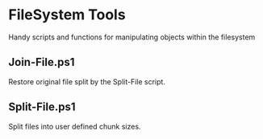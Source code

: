 # FileSystem Tools

Handy scripts and functions for manipulating objects within the filesystem

## Join-File.ps1
Restore original file split by the Split-File script.

## Split-File.ps1
Split files into user defined chunk sizes.
